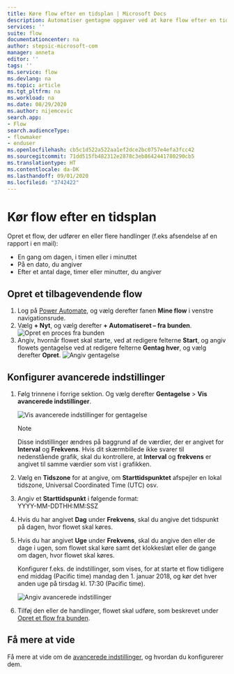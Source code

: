 ```yaml
---
title: Køre flow efter en tidsplan | Microsoft Docs
description: Automatiser gentagne opgaver ved at køre flow efter en tidsplan, f.eks. hver dag eller hver time.
services: ''
suite: flow
documentationcenter: na
author: stepsic-microsoft-com
manager: anneta
editor: ''
tags: ''
ms.service: flow
ms.devlang: na
ms.topic: article
ms.tgt_pltfrm: na
ms.workload: na
ms.date: 08/29/2020
ms.author: nijemcevic
search.app:
- Flow
search.audienceType:
- flowmaker
- enduser
ms.openlocfilehash: cb5c1d522a522aa1ef2dce2bc0757e4efa3fcc42
ms.sourcegitcommit: 71dd515fb482312e2878c3eb8642441780290cb5
ms.translationtype: HT
ms.contentlocale: da-DK
ms.lasthandoff: 09/01/2020
ms.locfileid: "3742422"
---
```

# <a name="run-flows-on-a-schedule"></a>Kør flow efter en tidsplan

Opret et flow, der udfører en eller flere handlinger (f.eks afsendelse af en rapport i en mail):

* En gang om dagen, i timen eller i minuttet
* På en dato, du angiver
* Efter et antal dage, timer eller minutter, du angiver

## <a name="create-a-recurring-flow"></a>Opret et tilbagevendende flow

1. Log på [Power Automate](https://flow.microsoft.com), og vælg derefter fanen **Mine flow** i venstre navigationsrude.
1. Vælg **+ Nyt**, og vælg derefter **+ Automatiseret – fra bunden**.
    ![Opret en proces fra bunden](./media/run-scheduled-tasks/create-flow.png)
1. Angiv, hvornår flowet skal starte, ved at redigere felterne **Start**, og angiv flowets gentagelse ved at redigere felterne **Gentag hver**, og vælg derefter **Opret**.
    ![Angiv gentagelse](./media/run-scheduled-tasks/select-recurrence.png)

## <a name="configure-advanced-options"></a>Konfigurer avancerede indstillinger

1. Følg trinnene i forrige sektion. Og vælg derefter **Gentagelse** > **Vis avancerede indstillinger**.

    ![Vis avancerede indstillinger for gentagelse](./media/run-scheduled-tasks/select-recurrence1.png)

   > [!NOTE]
   > Disse indstillinger ændres på baggrund af de værdier, der er angivet for **Interval** og **Frekvens**. Hvis dit skærmbillede ikke svarer til nedenstående grafik, skal du kontrollere, at **Interval** og **frekvens** er angivet til samme værdier som vist i grafikken.
1. Vælg en **Tidszone** for at angive, om **Starttidspunktet** afspejler en lokal tidszone, Universal Coordinated Time (UTC) osv.
1. Angiv et **Starttidspunkt** i følgende format:
   <br>YYYY-MM-DDTHH:MM:SSZ
1. Hvis du har angivet **Dag** under **Frekvens**, skal du angive det tidspunkt på dagen, hvor flowet skal køres.
1. Hvis du har angivet **Uge** under **Frekvens**, skal du angive den eller de dage i ugen, som flowet skal køre samt det klokkeslæt eller de gange om dagen, hvor flowet skal køres.

    Konfigurer f.eks. de indstillinger, som vises, for at starte et flow tidligere end middag (Pacific time) mandag den 1. januar 2018, og kør det hver anden uge på tirsdag kl. 17:30 (Pacific time).

    ![Angiv avancerede indstillinger](./media/run-scheduled-tasks/advanced-options.png)
1. Tilføj den eller de handlinger, flowet skal udføre, som beskrevet under [Opret et flow fra bunden](get-started-logic-flow.md).

## <a name="learn-more"></a>Få mere at vide

Få mere at vide om de [avancerede indstillinger](https://docs.microsoft.com/azure/connectors/connectors-native-recurrence), og hvordan du konfigurerer dem.
